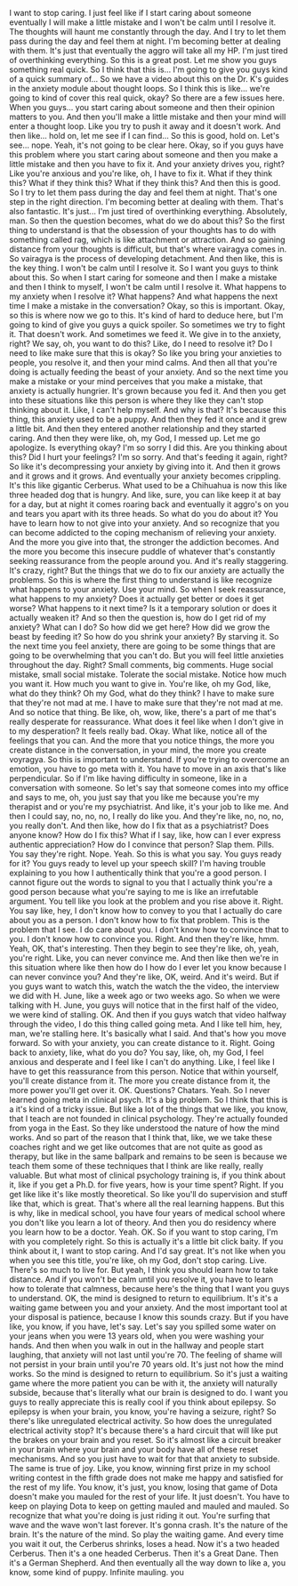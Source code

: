  I want to stop caring. I just feel like if I start caring about someone eventually I will make a little mistake and I won't be calm until I resolve it. The thoughts will haunt me constantly through the day. And I try to let them pass during the day and feel them at night. I'm becoming better at dealing with them. It's just that eventually the aggro will take all my HP. I'm just tired of overthinking everything. So this is a great post. Let me show you guys something real quick. So I think that this is... I'm going to give you guys kind of a quick summary of... So we have a video about this on the Dr. K's guides in the anxiety module about thought loops. So I think this is like... we're going to kind of cover this real quick, okay? So there are a few issues here. When you guys... you start caring about someone and then their opinion matters to you. And then you'll make a little mistake and then your mind will enter a thought loop. Like you try to push it away and it doesn't work. And then like... hold on, let me see if I can find... So this is good, hold on. Let's see... nope. Yeah, it's not going to be clear here. Okay, so if you guys have this problem where you start caring about someone and then you make a little mistake and then you have to fix it. And your anxiety drives you, right? Like you're anxious and you're like, oh, I have to fix it. What if they think this? What if they think this? What if they think this? And then this is good. So I try to let them pass during the day and feel them at night. That's one step in the right direction. I'm becoming better at dealing with them. That's also fantastic. It's just... I'm just tired of overthinking everything. Absolutely, man. So then the question becomes, what do we do about this? So the first thing to understand is that the obsession of your thoughts has to do with something called rag, which is like attachment or attraction. And so gaining distance from your thoughts is difficult, but that's where vairagya comes in. So vairagya is the process of developing detachment. And then like, this is the key thing. I won't be calm until I resolve it. So I want you guys to think about this. So when I start caring for someone and then I make a mistake and then I think to myself, I won't be calm until I resolve it. What happens to my anxiety when I resolve it? What happens? And what happens the next time I make a mistake in the conversation? Okay, so this is important. Okay, so this is where now we go to this. It's kind of hard to deduce here, but I'm going to kind of give you guys a quick spoiler. So sometimes we try to fight it. That doesn't work. And sometimes we feed it. We give in to the anxiety, right? We say, oh, you want to do this? Like, do I need to resolve it? Do I need to like make sure that this is okay? So like you bring your anxieties to people, you resolve it, and then your mind calms. And then all that you're doing is actually feeding the beast of your anxiety. And so the next time you make a mistake or your mind perceives that you make a mistake, that anxiety is actually hungrier. It's grown because you fed it. And then you get into these situations like this person is where they like they can't stop thinking about it. Like, I can't help myself. And why is that? It's because this thing, this anxiety used to be a puppy. And then they fed it once and it grew a little bit. And then they entered another relationship and they started caring. And then they were like, oh, my God, I messed up. Let me go apologize. Is everything okay? I'm so sorry I did this. Are you thinking about this? Did I hurt your feelings? I'm so sorry. And that's feeding it again, right? So like it's decompressing your anxiety by giving into it. And then it grows and it grows and it grows. And eventually your anxiety becomes crippling. It's this like gigantic Cerberus. What used to be a Chihuahua is now this like three headed dog that is hungry. And like, sure, you can like keep it at bay for a day, but at night it comes roaring back and eventually it aggro's on you and tears you apart with its three heads. So what do you do about it? You have to learn how to not give into your anxiety. And so recognize that you can become addicted to the coping mechanism of relieving your anxiety. And the more you give into that, the stronger the addiction becomes. And the more you become this insecure puddle of whatever that's constantly seeking reassurance from the people around you. And it's really staggering. It's crazy, right? But the things that we do to fix our anxiety are actually the problems. So this is where the first thing to understand is like recognize what happens to your anxiety. Use your mind. So when I seek reassurance, what happens to my anxiety? Does it actually get better or does it get worse? What happens to it next time? Is it a temporary solution or does it actually weaken it? And so then the question is, how do I get rid of my anxiety? What can I do? So how did we get here? How did we grow the beast by feeding it? So how do you shrink your anxiety? By starving it. So the next time you feel anxiety, there are going to be some things that are going to be overwhelming that you can't do. But you will feel little anxieties throughout the day. Right? Small comments, big comments. Huge social mistake, small social mistake. Tolerate the social mistake. Notice how much you want it. How much you want to give in. You're like, oh my God, like, what do they think? Oh my God, what do they think? I have to make sure that they're not mad at me. I have to make sure that they're not mad at me. And so notice that thing. Be like, oh, wow, like, there's a part of me that's really desperate for reassurance. What does it feel like when I don't give in to my desperation? It feels really bad. Okay. What like, notice all of the feelings that you can. And the more that you notice things, the more you create distance in the conversation, in your mind, the more you create voyragya. So this is important to understand. If you're trying to overcome an emotion, you have to go meta with it. You have to move in an axis that's like perpendicular. So if I'm like having difficulty in someone, like in a conversation with someone. So let's say that someone comes into my office and says to me, oh, you just say that you like me because you're my therapist and or you're my psychiatrist. And like, it's your job to like me. And then I could say, no, no, no, I really do like you. And they're like, no, no, no, you really don't. And then like, how do I fix that as a psychiatrist? Does anyone know? How do I fix this? What if I say, like, how can I ever express authentic appreciation? How do I convince that person? Slap them. Pills. You say they're right. Nope. Yeah. So this is what you say. You guys ready for it? You guys ready to level up your speech skill? I'm having trouble explaining to you how I authentically think that you're a good person. I cannot figure out the words to signal to you that I actually think you're a good person because what you're saying to me is like an irrefutable argument. You tell like you look at the problem and you rise above it. Right. You say like, hey, I don't know how to convey to you that I actually do care about you as a person. I don't know how to fix that problem. This is the problem that I see. I do care about you. I don't know how to convince that to you. I don't know how to convince you. Right. And then they're like, hmm. Yeah, OK, that's interesting. Then they begin to see they're like, oh, yeah, you're right. Like, you can never convince me. And then like then we're in this situation where like then how do I how do I ever let you know because I can never convince you? And they're like, OK, weird. And it's weird. But if you guys want to watch this, watch the watch the the video, the interview we did with H. June, like a week ago or two weeks ago. So when we were talking with H. June, you guys will notice that in the first half of the video, we were kind of stalling. OK. And then if you guys watch that video halfway through the video, I do this thing called going meta. And I like tell him, hey, man, we're stalling here. It's basically what I said. And that's how you move forward. So with your anxiety, you can create distance to it. Right. Going back to anxiety, like, what do you do? You say, like, oh, my God, I feel anxious and desperate and I feel like I can't do anything. Like, I feel like I have to get this reassurance from this person. Notice that within yourself, you'll create distance from it. The more you create distance from it, the more power you'll get over it. OK. Questions? Chatars. Yeah. So I never learned going meta in clinical psych. It's a big problem. So I think that this is a it's kind of a tricky issue. But like a lot of the things that we like, you know, that I teach are not founded in clinical psychology. They're actually founded from yoga in the East. So they like understood the nature of how the mind works. And so part of the reason that I think that, like, we we take these coaches right and we get like outcomes that are not quite as good as therapy, but like in the same ballpark and remains to be seen is because we teach them some of these techniques that I think are like really, really valuable. But what most of clinical psychology training is, if you think about it, like if you get a Ph.D. for five years, how is your time spent? Right. If you get like like it's like mostly theoretical. So like you'll do supervision and stuff like that, which is great. That's where all the real learning happens. But this is why, like in medical school, you have four years of medical school where you don't like you learn a lot of theory. And then you do residency where you learn how to be a doctor. Yeah. OK. So if you want to stop caring, I'm with you completely right. So this is actually it's a little bit click baity. If you think about it, I want to stop caring. And I'd say great. It's not like when you when you see this title, you're like, oh my God, don't stop caring. Live. There's so much to live for. But yeah, I think you should learn how to take distance. And if you won't be calm until you resolve it, you have to learn how to tolerate that calmness, because here's the thing that I want you guys to understand. OK, the mind is designed to return to equilibrium. It's it's a waiting game between you and your anxiety. And the most important tool at your disposal is patience, because I know this sounds crazy. But if you have like, you know, if you have, let's say. Let's say you spilled some water on your jeans when you were 13 years old, when you were washing your hands. And then when you walk in out in the hallway and people start laughing, that anxiety will not last until you're 70. The feeling of shame will not persist in your brain until you're 70 years old. It's just not how the mind works. So the mind is designed to return to equilibrium. So it's just a waiting game where the more patient you can be with it, the anxiety will naturally subside, because that's literally what our brain is designed to do. I want you guys to really appreciate this is really cool if you think about epilepsy. So epilepsy is when your brain, you know, you're having a seizure, right? So there's like unregulated electrical activity. So how does the unregulated electrical activity stop? It's because there's a hard circuit that will like put the brakes on your brain and you reset. So it's almost like a circuit breaker in your brain where your brain and your body have all of these reset mechanisms. And so you just have to wait for that that anxiety to subside. The same is true of joy. Like, you know, winning first prize in my school writing contest in the fifth grade does not make me happy and satisfied for the rest of my life. You know, it's just, you know, losing that game of Dota doesn't make you mauled for the rest of your life. It just doesn't. You have to keep on playing Dota to keep on getting mauled and mauled and mauled. So recognize that what you're doing is just riding it out. You're surfing that wave and the wave won't last forever. It's gonna crash. It's the nature of the brain. It's the nature of the mind. So play the waiting game. And every time you wait it out, the Cerberus shrinks, loses a head. Now it's a two headed Cerberus. Then it's a one headed Cerberus. Then it's a Great Dane. Then it's a German Shepherd. And then eventually all the way down to like a, you know, some kind of puppy. Infinite mauling. you